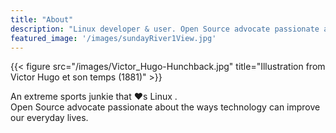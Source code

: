 ```yaml
---
title: "About"
description: "Linux developer & user. Open Source advocate passionate about technology that can improve our everyday lives."
featured_image: '/images/sundayRiver1View.jpg'
---
```

{{< figure src="/images/Victor_Hugo-Hunchback.jpg" title="Illustration from Victor Hugo et son temps (1881)" >}}

An extreme sports junkie that ❤️s Linux .  
Open Source advocate passionate about the ways technology can improve our everyday lives.
